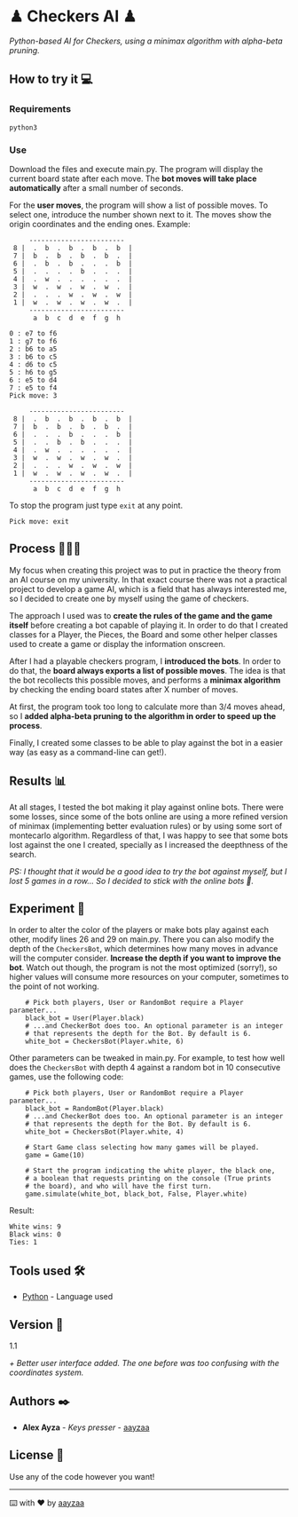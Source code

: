# ♟ Checkers AI ♟

_Python-based AI for Checkers, using a minimax algorithm with alpha-beta pruning._

## How to try it 💻

### Requirements

```
python3
```

### Use

Download the files and execute main.py. The program will display the current board state after each move. The **bot moves will take place automatically** after a small number of seconds.

For the **user moves**, the program will show a list of possible moves. To select one, introduce the number shown next to it. The moves show the origin coordinates and the ending ones. Example:

```
     ------------------------
 8 |  .  b  .  b  .  b  .  b  | 
 7 |  b  .  b  .  b  .  b  .  | 
 6 |  .  b  .  b  .  .  .  b  | 
 5 |  .  .  .  .  b  .  .  .  | 
 4 |  .  w  .  .  .  .  .  .  | 
 3 |  w  .  w  .  w  .  w  .  | 
 2 |  .  .  .  w  .  w  .  w  | 
 1 |  w  .  w  .  w  .  w  .  | 
     ------------------------
      a  b  c  d  e  f  g  h 

0 : e7 to f6
1 : g7 to f6
2 : b6 to a5
3 : b6 to c5
4 : d6 to c5
5 : h6 to g5
6 : e5 to d4
7 : e5 to f4
Pick move: 3

     ------------------------
 8 |  .  b  .  b  .  b  .  b  | 
 7 |  b  .  b  .  b  .  b  .  | 
 6 |  .  .  .  b  .  .  .  b  | 
 5 |  .  .  b  .  b  .  .  .  | 
 4 |  .  w  .  .  .  .  .  .  | 
 3 |  w  .  w  .  w  .  w  .  | 
 2 |  .  .  .  w  .  w  .  w  | 
 1 |  w  .  w  .  w  .  w  .  | 
     ------------------------
      a  b  c  d  e  f  g  h 
```

To stop the program just type `exit` at any point.

```
Pick move: exit
```

## Process 👩🏽‍💻

My focus when creating this project was to put in practice the theory from an AI course on my university. In that exact course there was not a practical project to develop a game AI, which is a field that has always interested me, so I decided to create one by myself using the game of checkers.

The approach I used was to **create the rules of the game and the game itself** before creating a bot capable of playing it. In order to do that I created classes for a Player, the Pieces, the Board and some other helper classes used to create a game or display the information onscreen.

After I had a playable checkers program, I **introduced the bots**. In order to do that, the **board always exports a list of possible moves**. The idea is that the bot recollects this possible moves, and performs a **minimax algorithm** by checking the ending board states after X number of moves. 

At first, the program took too long to calculate more than 3/4 moves ahead, so I **added alpha-beta pruning to the algorithm in order to speed up the process**.

Finally, I created some classes to be able to play against the bot in a easier way (as easy as a command-line can get!).

## Results 📊

At all stages, I tested the bot making it play against online bots. There were some losses, since some of the bots online are using a more refined version of minimax (implementing better evaluation rules) or by using some sort of montecarlo algorithm. Regardless of that, I was happy to see that some bots lost against the one I created, specially as I increased the deepthness of the search. 

_PS: I thought that it would be a good idea to try the bot against myself, but I lost 5 games in a row... So I decided to stick with the online bots 🙂._

## Experiment 🔬

In order to alter the color of the players or make bots play against each other, modify lines 26 and 29 on main.py.
There you can also modify the depth of the ```CheckersBot```, which determines how many moves in advance will the computer consider. **Increase the depth if you want to improve the bot**. Watch out though, the program is not the most optimized (sorry!), so higher values will consume more resources on your computer, sometimes to the point of not working.

```
    # Pick both players, User or RandomBot require a Player parameter...
    black_bot = User(Player.black)
    # ...and CheckerBot does too. An optional parameter is an integer
    # that represents the depth for the Bot. By default is 6.
    white_bot = CheckersBot(Player.white, 6)
```

Other parameters can be tweaked in main.py. For example, to test how well does the ```CheckersBot``` with depth 4 against a random bot in 10 consecutive games, use the following code:

```
    # Pick both players, User or RandomBot require a Player parameter...
    black_bot = RandomBot(Player.black)
    # ...and CheckerBot does too. An optional parameter is an integer
    # that represents the depth for the Bot. By default is 6.
    white_bot = CheckersBot(Player.white, 4)

    # Start Game class selecting how many games will be played.
    game = Game(10)

    # Start the program indicating the white player, the black one,
    # a boolean that requests printing on the console (True prints
    # the board), and who will have the first turn.
    game.simulate(white_bot, black_bot, False, Player.white)
```

Result:

```
White wins: 9
Black wins: 0
Ties: 1
```

## Tools used 🛠️

* [Python](https://www.python.org/) - Language used

## Version 📌

1.1

_+ Better user interface added. The one before was too confusing with the coordinates system._

## Authors ✒️

* **Alex Ayza** - *Keys presser* - [aayzaa](https://github.com/aayzaa)

## License 📄

Use any of the code however you want!

---
⌨️ with ❤️ by [aayzaa](https://https://github.com/aayzaa)

